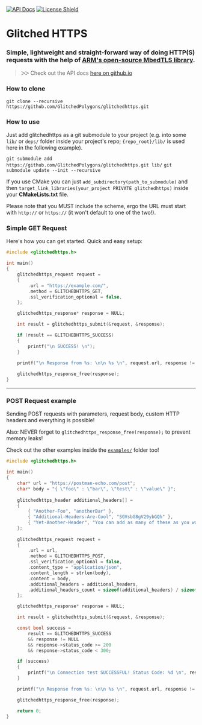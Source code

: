
[![API Docs](https://img.shields.io/badge/api-docs-informational.svg?style=flat-square)](https://glitchedpolygons.github.io/glitchedhttps/files.html)
[![License Shield](https://img.shields.io/badge/license-Apache--2.0-brightgreen?style=flat-square)](https://github.com/GlitchedPolygons/glitchedhttps/blob/master/LICENSE)

# Glitched HTTPS
### Simple, lightweight and straight-forward way of doing HTTP(S) requests with the help of [ARM's open-source MbedTLS library](https://github.com/ARMmbed/mbedtls).

> ᐳᐳ  Check out the API docs [here on github.io](https://glitchedpolygons.github.io/glitchedhttps/files.html)

### How to clone

`git clone --recursive https://github.com/GlitchedPolygons/glitchedhttps.git`

### How to use

Just add glitchedhttps as a git submodule to your project (e.g. into some `lib/` or `deps/` folder inside your project's repo; `{repo_root}/lib/` is used here in the following example).

`git submodule add https://github.com/GlitchedPolygons/glitchedhttps.git lib/`
`git submodule update --init --recursive`

If you use CMake you can just `add_subdirectory(path_to_submodule)` and then `target_link_libraries(your_project PRIVATE glitchedhttps)` inside your **CMakeLists.txt** file.

Please note that you MUST include the scheme, ergo the URL must start with `http://` or `https://` (it won't default to one of the two!).

### Simple GET Request

Here's how you can get started. Quick and easy setup:

```C
#include <glitchedhttps.h>

int main() 
{
    glitchedhttps_request request = 
    {
        .url = "https://example.com/",
        .method = GLITCHEDHTTPS_GET,
        .ssl_verification_optional = false,
    };

    glitchedhttps_response* response = NULL;

    int result = glitchedhttps_submit(&request, &response);

    if (result == GLITCHEDHTTPS_SUCCESS)
    {
        printf("\n SUCCESS! \n");
    }

    printf("\n Response from %s: \n\n %s \n", request.url, response != NULL ? response->content : "(NULL)");
    
    glitchedhttps_response_free(response);
}
```

---

### POST Request example

Sending POST requests with parameters, request body, custom HTTP headers and everything is possible!

Also: NEVER forget to `glitchedhttps_response_free(response);` to prevent memory leaks!

Check out the other examples inside the [`examples/`](https://github.com/GlitchedPolygons/glitchedhttps/tree/master/examples) folder too!

```C
#include <glitchedhttps.h>

int main()
{
    char* url = "https://postman-echo.com/post";
    char* body = "{ \"foo\" : \"bar\", \"test\" : \"value\" }";
    
    glitchedhttps_header additional_headers[] = 
    {
        { "Another-Foo", "anotherBar" },
        { "Additional-Headers-Are-Cool", "SGVsbG8gV29ybGQh" },
        { "Yet-Another-Header", "You can add as many of these as you want" }
    };
    
    glitchedhttps_request request = 
    {
        .url = url,
        .method = GLITCHEDHTTPS_POST,
        .ssl_verification_optional = false,
        .content_type = "application/json",
        .content_length = strlen(body),
        .content = body,
        .additional_headers = additional_headers,
        .additional_headers_count = sizeof(additional_headers) / sizeof(glitchedhttps_header)
    };

    glitchedhttps_response* response = NULL;

    int result = glitchedhttps_submit(&request, &response);

    const bool success =
        result == GLITCHEDHTTPS_SUCCESS
        && response != NULL
        && response->status_code >= 200
        && response->status_code < 300;

    if (success)
    {
        printf("\n Connection test SUCCESSFUL! Status Code: %d \n", response->status_code);
    }

    printf("\n Response from %s: \n\n %s \n", request.url, response != NULL ? response->content : "(NULL)");

    glitchedhttps_response_free(response);

    return 0;
}
```
